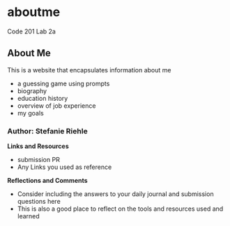 # aboutme
Code 201 Lab 2a

## About Me
This is a website that encapsulates information about me
 - a guessing game using prompts
 - biography
 - education history
 - overview of job experience
 - my goals


### Author: Stefanie Riehle

**Links and Resources**
 - submission PR
 - Any Links you used as reference

**Reflections and Comments**
 - Consider including the answers to your daily journal and submission questions here
 - This is also a good place to reflect on the tools and resources used and learned